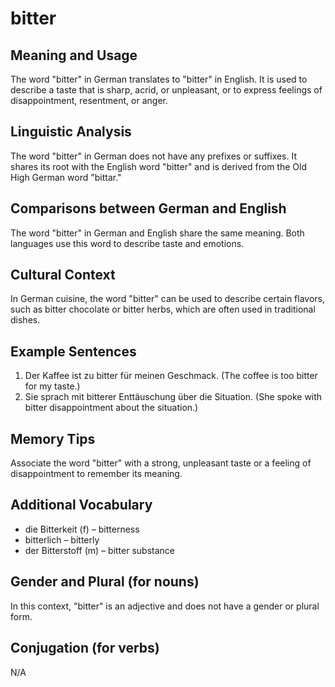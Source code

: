 # bitter
## Meaning and Usage
The word "bitter" in German translates to "bitter" in English. It is used to describe a taste that is sharp, acrid, or unpleasant, or to express feelings of disappointment, resentment, or anger.

## Linguistic Analysis
The word "bitter" in German does not have any prefixes or suffixes. It shares its root with the English word "bitter" and is derived from the Old High German word "bittar."

## Comparisons between German and English
The word "bitter" in German and English share the same meaning. Both languages use this word to describe taste and emotions.

## Cultural Context
In German cuisine, the word "bitter" can be used to describe certain flavors, such as bitter chocolate or bitter herbs, which are often used in traditional dishes.

## Example Sentences
1. Der Kaffee ist zu bitter für meinen Geschmack. (The coffee is too bitter for my taste.)
2. Sie sprach mit bitterer Enttäuschung über die Situation. (She spoke with bitter disappointment about the situation.)

## Memory Tips
Associate the word "bitter" with a strong, unpleasant taste or a feeling of disappointment to remember its meaning.

## Additional Vocabulary
- die Bitterkeit (f) – bitterness
- bitterlich – bitterly
- der Bitterstoff (m) – bitter substance

## Gender and Plural (for nouns)
In this context, "bitter" is an adjective and does not have a gender or plural form.

## Conjugation (for verbs)
N/A